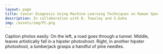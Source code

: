 ```yaml
---
layout: page
title: Cancer Diagnosis Using Machine Learning Techniques on Raman Spectral Data
description: In collaboration with D. Towsley and S.Guha
img: /assets/img/PC.png
---
```




<div class="img">
    <img class="col" src="{{ site.baseurl }}/assets/img/PC.png" alt="" title="example image"/>

<div class="col three caption">
    Caption photos easily. On the left, a road goes through a tunnel. Middle, leaves artistically fall in a hipster photoshoot. Right, in another hipster photoshoot, a lumberjack grasps a handful of pine needles.
</div>

